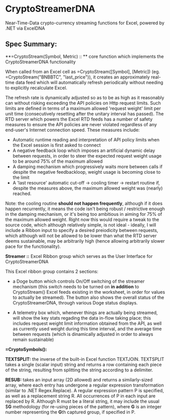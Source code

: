# CryptoStreamerDNA
Near-Time-Data crypto-currency streaming functions for Excel, powered by .NET via ExcelDNA

## Spec Summary:

**=CryptoStream(Symbol, Metric) :: ** core function which implements the CryptoStreamerDNA functionality

When called from an Excel cell as =CryptoStream([Symbol], [Metric]) (eg. =CryptoStream("BNBBTC", "last_price")), it creates an approximately real-time data feed which will automatically refresh periodically without needing to explicitly recalculate Excel. 

The refresh rate is dynamically adjusted so as to be as high as it reasonably can without risking exceeding the API policies on Http request limits. Such limits are defined in terms of a maximum allowed 'request weight' limit per unit time (consecutively resetting after the unitary interval has passed). The RTD server which powers the Excel RTD feeds has a number of safety measures to ensure the API policies are never violated regardless of any end-user's Internet connection speed. These measures include:

- Automatic runtime reading and interpretation of API policy limits when the Excel session is first asked to connect
- A negative feedback loop which imposes an artificial dynamic delay between requests, in order to steer the expected request weight usage to be around 75% of the maximum allowed
- A damping mechanism which progressively waits more between calls if despite the negative feedbackloop, weight usage is becoming close to the limit
- A 'last resource' automatic cut-off -> cooling timer -> restart routine if, despite the measures above, the maximum allowed weight was (nearly) reached. 

Note: the cooling routine **should not happen frequently**, although if it does happen recurrently, it means the code isn't being robust / restrictive enough in the damping mechanism, or it's being too ambitious in aiming for 75% of the maximum allowed weight. Right now this would require a tweak to the source code, which although relatively simple, is not ideal - ideally, I will include a Ribbon input to specify a desired preiodicity between requests, which although will not be allowed to be lower than what the RTD server deems sustainable, may be arbitrarily high (hence allowing arbitrarily slower pace for the functionality).

**Streamer ::** Excel Ribbon group which serves as the User Interface for CryptoStreamerDNA

This Excel ribbon group contains 2 sections: 

- a Doge button which controls On/Off switching of the streamer mechanism (this switch needs to be turned on **in addition** to CryptoStream() Excel feeds existing in the worksheet, in order for values to actually be streamed). The button also shows the overall status of the CryptoStreamerDNA, through various Doge status displays.

- A telemetry box which, whenever things are actually being streamed, will show the key stats regading the data in-flow taking place; this includes request weight limit information obtained from the API, as well as currently used weight during this time interval, and the average time between requests (which is dinamically adjusted in order to always remain sustainable)

**=CryptoSymbols():**  


**TEXTSPLIT:** the inverse of the built-in Excel function TEXTJOIN. TEXTSPLIT takes a single (scalar input) string and returns a row containing each piece of the string, resulting from splitting the string according to a delimiter.

**RESUB:** takes an input array (2D allowed) and returns a similarly-sized array, where each entry has undergone a regular expression transformation (similar to .NET Regex.Replace). A regular expression pattern P is specified, as well as a replacement string R. All occurrences of P in each input are replaced by R. Although R must be a literal string, it may include the usual $**G** methodology (for re-using pieces of the pattern), where **G** is an integer number representing the **G**th captured group, if specified in P.

